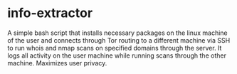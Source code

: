 # info-extractor
A simple bash script that installs necessary packages on the linux machine of the user and connects through Tor routing to a different machine via SSH to run whois and nmap scans on specified domains through the server. It logs all activity on the user machine while running scans through the other machine. Maximizes user privacy. 
